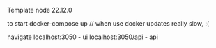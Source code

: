 Template
node 22.12.0

to start
docker-compose up
// when use docker updates really slow, :(

navigate
localhost:3050 - ui
localhost:3050/api - api
